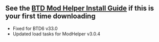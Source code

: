 ## See the [BTD Mod Helper Install Guide](https://github.com/gurrenm3/BTD-Mod-Helper/wiki/Install-Guide) if this is your first time downloading
<!--Mod Browser Message Start-->
- Fixed for BTD6 v33.0
- Updated load tasks for ModHelper v3.0.4